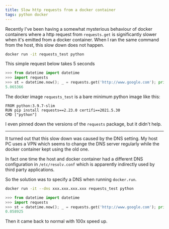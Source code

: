 ```yaml
---
title: Slow http requests from a docker container
tags: python docker
---
```


Recently I've been having a somewhat mysterious behaviour of docker containers
where a http request from `requests.get` is significantly slower
when it's emitted from a docker container.
When I ran the same command from the host, this slow down does not happen.

```bash
docker run -it requests_test python
```

This simple request below takes 5 seconds
```python
>>> from datetime import datetime
>>> import requests
>>> st = datetime.now(); _ = requests.get('http://www.google.com'); print((datetime.now() - st).total_seconds())
5.065366
```

The docker image `requests_test` is a bare minimum python image like this:
```
FROM python:3.9.7-slim
RUN pip install requests==2.23.0 certifi==2021.5.30
CMD ["python"]
```

I even pinned down the versions of the `requests` package, but it didn't help.

----

It turned out that this slow down was caused by the DNS setting.
My host PC uses a VPN which seems to change the DNS server regularly
while the docker container kept using the old one.

In fact one time the host and docker container had a different DNS configuration
in `/etc/resolv.conf` which is apparently indirectly used by third party applications.

So the solution was to specify a DNS when running `docker.run`.

```bash
docker run -it --dns xxx.xxx.xxx.xxx requests_test python
```

```python
>>> from datetime import datetime
>>> import requests
>>> st = datetime.now(); _ = requests.get('http://www.google.com'); print((datetime.now() - st).total_seconds())
0.058925
```

Then it came back to normal with 100x speed up.
